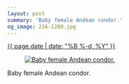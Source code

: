 ```yaml
---
layout: post
summary: 'Baby female Andean condor.'
og_image: 216-1280.jpg
---
```


<p>
 <time>
  <a href="/216">
   {{ page.date | date: "%B %-d, %Y" }}
  </a>
 </time>
 <a href="/216">
  <figure data-taken="11/19/2013">
   <img alt="Baby female Andean condor." sizes="(min-width: 700px) 50vw, calc(100vw - 2rem)" src="{{ site.assets_url }}/216-640.jpg" srcset="{{ site.assets_url }}/216-1280.jpg 1280w, {{ site.assets_url }}/216-960.jpg 960w, {{ site.assets_url }}/216-640.jpg 640w, {{ site.assets_url }}/216-320.jpg 320w"/>
  </figure>
 </a>
 <span>
  Baby female Andean condor.
 </span>
</p>
